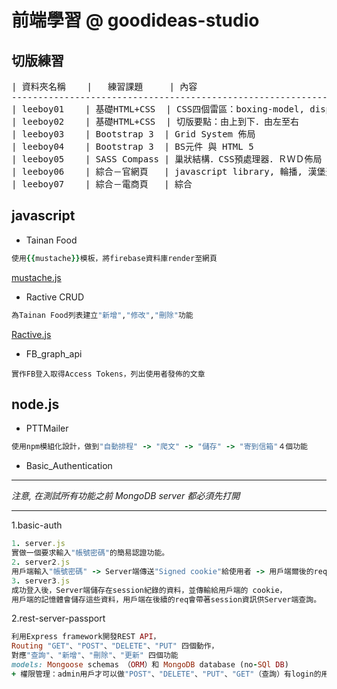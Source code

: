 # 前端學習 @ goodideas-studio

## 切版練習
<pre>
| 資料夾名稱    |   練習課題     | 內容
----------------------------------------------------------------------------------------------
| leeboy01    | 基礎HTML+CSS  | CSS四個雷區：boxing-model, display, position, Float and clear
| leeboy02    | 基礎HTML+CSS  | 切版要點：由上到下．由左至右
| leeboy03    | Bootstrap 3  | Grid System 佈局
| leeboy04    | Bootstrap 3  | BS元件 與 HTML 5
| leeboy05    | SASS Compass | 巢狀結構．CSS預處理器．ＲＷＤ佈局
| leeboy06    | 綜合－官網頁   | javascript library, 輪播, 漢堡選單
| leeboy07    | 綜合－電商頁   | 綜合
</pre>

## javascript
* Tainan Food
```ruby
使用{{mustache}}模板，將firebase資料庫render至網頁 
```
[mustache.js](https://github.com/janl/mustache.js/)
* Ractive CRUD
```ruby
為Tainan Food列表建立"新增","修改","刪除"功能 
```
[Ractive.js](http://www.ractivejs.org/)
* FB_graph_api
```erb
實作FB登入取得Access Tokens，列出使用者發佈的文章 
```
## node.js
* PTTMailer
```ruby
使用npm模組化設計，做到"自動排程" -> "爬文" -> "儲存" -> "寄到信箱"４個功能 
```
* Basic_Authentication
***
*注意, 在測試所有功能之前 MongoDB server 都必須先打開*
***
  1.basic-auth
```ruby
1. server.js
實做一個要求輸入"帳號密碼"的簡易認證功能。
2. server2.js
用戶端輸入"帳號密碼" -> Server端傳送"Signed cookie"給使用者 -> 用戶端爾後的req.headers都會帶cookie
3. server3.js
成功登入後，Server端儲存在session紀錄的資料，並傳輸給用戶端的 cookie，
用戶端的記憶體會儲存這些資料，用戶端在後續的req會帶著session資訊供Server端查詢。
```
  2.rest-server-passport
```ruby
利用Express framework開發REST API，
Routing "GET"、"POST"、"DELETE"、"PUT" 四個動作，
對應"查詢"、"新增"、"刪除"、"更新" 四個功能
models: Mongoose schemas （ORM）和 MongoDB database (no-SQl DB)
+ 權限管理：admin用戶才可以做"POST"、"DELETE"、"PUT"、"GET"（查詢）有login的用戶都能操作
```
